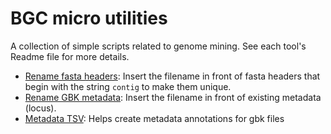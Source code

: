 # BGC micro utilities

A collection of simple scripts related to genome mining. See each tool's Readme file for more details.

* [Rename fasta headers](/rename_fasta_headers): Insert the filename in front of fasta headers that begin with the string `contig` to make them unique.
* [Rename GBK metadata](/rename_gbk_metadata): Insert the filename in front of existing metadata (locus).
* [Metadata TSV](/metadata_tsv): Helps create metadata annotations for gbk files
